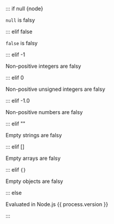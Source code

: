 ::: if null {node}

`null` is falsy

::: elif false

`false` is falsy

::: elif -1

Non-positive integers are falsy

::: elif 0

Non-positive unsigned integers are falsy

::: elif -1.0

Non-positive numbers are falsy

::: elif ""

Empty strings are falsy

::: elif []

Empty arrays are falsy

::: elif `{}`

Empty objects are falsy

::: else

Evaluated in Node.js {{ process.version }}

:::
